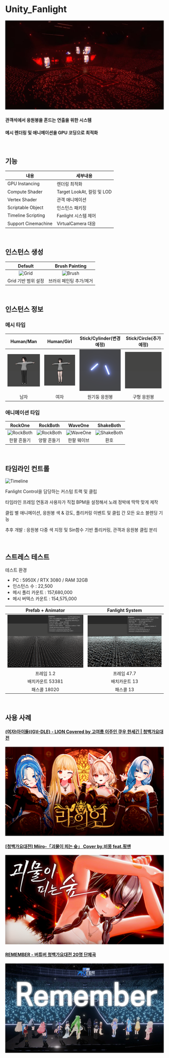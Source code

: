 # Unity_Fanlight

![Title](./README_Source/Title.jpeg)

#### 관객석에서 응원봉을 흔드는 연출을 위한 시스템
#### 메시 렌더링 및 애니메이션을 GPU 코딩으로 최적화

<br>

## 기능
|내용|세부내용|
|---|---|
|GPU Instancing|렌더링 최적화|
|Compute Shader|Target LookAt, 컬링 및 LOD|
|Vertex Shader|관객 애니메이션|
|Scriptable Object|인스턴스 패키징|
|Timeline Scripting|Fanlight 시스템 제어|
|Support Cinemachine|VirtualCamera 대응|

<br>

## 인스턴스 생성
|Default|Brush Painting|
|:---:|:---:|
|![Grid](./README_Source/Grid.gif)|![Brush](./README_Source/Brush.gif)|
|Grid 기반 범위 설정|브러쉬 페인팅 추가/제거|

<br>

## 인스턴스 정보
### 메시 타입
|Human/Man|Human/Girl|Stick/Cylinder(변경예정)|Stick/Circle(추가예정)|
|:---:|:---:|:---:|:---:|
|![Man](./README_Source/Man.png)|![Girl](./README_Source/Girl.png)|![Cylinder](./README_Source/Cylinder.png)|![Sphere](./README_Source/Sphere.png)|
|남자|여자|원기둥 응원봉|구형 응원봉|
### 애니메이션 타입
|RockOne|RockBoth|WaveOne|ShakeBoth|
|:---:|:---:|:---:|:---:|
|![RockBoth](./README_Source/RockOne.gif)|![RockBoth](./README_Source/RockBoth.gif)|![WaveOne](./README_Source/WaveOne.gif)|![ShakeBoth](./README_Source/BothShake.gif)|
|한팔 흔들기|양팔 흔들기|한팔 웨이브|환호|

<br>

## 타임라인 컨트롤
![Timeline](./README_Source/Timeline.gif)

Fanlight Control을 담당하는 커스텀 트랙 및 클립

타임라인 프레임 연동과 사용자가 직접 BPM을 설정해서 노래 정박에 딱딱 맞게 제작

클립 별 애니메이션, 응원봉 색 & 강도, 플리커링 이벤트 및 클립 간 모든 요소 블렌딩 기능

추후 개발 : 응원봉 다중 색 지정 및 Sin함수 기반 플리커링, 관객과 응원봉 클립 분리

<br>

## 스트레스 테스트
테스트 환경
- PC : 5950X / RTX 3080 / RAM 32GB
- 인스턴스 수 : 22,500
- 메시 폴리 카운트 : 157,680,000
- 메시 버텍스 카운트 : 154,575,000

|Prefab + Animator|Fanlight System|
|:---:|:---:|
|![Stress1](./README_Source/Stress1.PNG)|![Stress2](./README_Source/Stress2.PNG)|
|프레임 1.2|프레임 47.7|
|배치카운트 53381|배치카운트 13|
|패스콜 18020|패스콜 13|

<br>

## 사용 사례
#### [(여자)아이들((G)I-DLE) - LION Covered by 고여름 이주인 쿠우 한세긴 | 청백가요대전](https://youtu.be/Ef-MRWAuxl4?si=bBGenQ0w0svksLmz)
<a href="https://youtu.be/Ef-MRWAuxl4?si=bBGenQ0w0svksLmz"><img src="./README_Source/LION.png"></a>

#### [[청백가요대전] Miiro-「괴물이 피는 숲」 Cover by.비몽 feat.핑맨](https://youtu.be/7xNsG3OMwiY?si=k39dgHVmXUNLP_K8)
<a href="https://youtu.be/7xNsG3OMwiY?si=k39dgHVmXUNLP_K8"><img src="./README_Source/MP.png"></a>

#### [REMEMBER - 버튜버 청백가요대전 20명 단체곡](https://youtu.be/i3ftfMXvquk?si=yS7oZUIkEGxMgng4)
<a href="https://youtu.be/i3ftfMXvquk?si=yS7oZUIkEGxMgng4"><img src="./README_Source/REMEMBER.jpg"></a>
